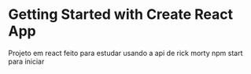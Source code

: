 # Getting Started with Create React App

Projeto em react feito para estudar usando a api de rick morty
npm start para iniciar 
